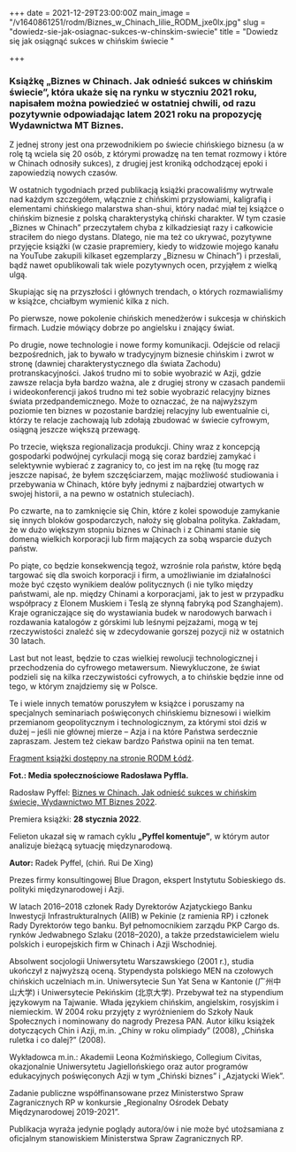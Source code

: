 +++
date = 2021-12-29T23:00:00Z
main_image = "/v1640861251/rodm/Biznes_w_Chinach_lilie_RODM_jxe0lx.jpg"
slug = "dowiedz-sie-jak-osiagnac-sukces-w-chinskim-swiecie"
title = "Dowiedz się jak osiągnąć sukces w chińskim świecie "

+++
### **Książkę „Biznes w Chinach. Jak odnieść sukces w chińskim świecie”, która ukaże się na rynku w styczniu 2021 roku, napisałem można powiedzieć w ostatniej chwili, od razu pozytywnie odpowiadając latem 2021 roku na propozycję Wydawnictwa MT Biznes.**

Z jednej strony jest ona przewodnikiem po świecie chińskiego biznesu (a w rolę tą wciela się 20 osób, z którymi prowadzę na ten temat rozmowy i które w Chinach odnosiły sukces), z drugiej jest kroniką odchodzącej epoki i zapowiedzią nowych czasów.

W ostatnich tygodniach przed publikacją książki pracowaliśmy wytrwale nad każdym szczegółem, włącznie z chińskimi przysłowiami, kaligrafią i elementami chińskiego malarstwa shan-shui, który nadać miał tej książce o chińskim biznesie z polską charakterystyką chiński charakter. W tym czasie „Biznes w Chinach” przeczytałem chyba z kilkadziesiąt razy i całkowicie straciłem do niego dystans. Dlatego, nie ma też co ukrywać, pozytywne przyjęcie książki (w czasie prapremiery, kiedy to widzowie mojego kanału na YouTube zakupili kilkaset egzemplarzy „Biznesu w Chinach”) i przesłali, bądź nawet opublikowali tak wiele pozytywnych ocen, przyjąłem z wielką ulgą.

Skupiając się na przyszłości i głównych trendach, o których rozmawialiśmy w książce, chciałbym wymienić kilka z nich.

Po pierwsze, nowe pokolenie chińskich menedżerów i sukcesja w chińskich firmach. Ludzie mówiący dobrze po angielsku i znający świat.

Po drugie, nowe technologie i nowe formy komunikacji. Odejście od relacji bezpośrednich, jak to bywało w tradycyjnym biznesie chińskim i zwrot w stronę (dawniej charakterystycznego dla świata Zachodu) protranskacyjności. Jakoś trudno mi to sobie wyobrazić w Azji, gdzie zawsze relacja była bardzo ważna, ale z drugiej strony w czasach pandemii i wideokonferencji jakoś trudno mi też sobie wyobrazić relacyjny biznes świata przedpandemicznego. Może to oznaczać, że na najwyższym poziomie ten biznes w pozostanie bardziej relacyjny lub ewentualnie ci, którzy te relacje zachowają lub zdołają zbudować w świecie cyfrowym, osiągną jeszcze większą przewagę.

Po trzecie, większa regionalizacja produkcji. Chiny wraz z koncepcją gospodarki podwójnej cyrkulacji mogą się coraz bardziej zamykać i selektywnie wybierać z zagranicy to, co jest im na rękę (tu mogę raz jeszcze napisać, że byłem szczęściarzem, mając możliwość studiowania i przebywania w Chinach, które były jednymi z najbardziej otwartych w swojej historii, a na pewno w ostatnich stuleciach).

Po czwarte, na to zamknięcie się Chin, które z kolei spowoduje zamykanie się innych bloków gospodarczych, nałoży się globalna polityka. Zakładam, że w dużo większym stopniu biznes w Chinach i z Chinami stanie się domeną wielkich korporacji lub firm mających za sobą wsparcie dużych państw.

Po piąte, co będzie konsekwencją tegoż, wzrośnie rola państw, które będą targować się dla swoich korporacji i firm, a umożliwianie im działalności może być często wynikiem dealów politycznych (i nie tylko między państwami, ale np. między Chinami a korporacjami, jak to jest w przypadku współpracy z Elonem Muskiem i Teslą ze słynną fabryką pod Szanghajem). Kraje ograniczające się do wystawiania budek w narodowych barwach i rozdawania katalogów z górskimi lub leśnymi pejzażami, mogą w tej rzeczywistości znaleźć się w zdecydowanie gorszej pozycji niż w ostatnich 30 latach.

Last but not least, będzie to czas wielkiej rewolucji technologicznej i przechodzenia do cyfrowego metawersum. Niewykluczone, że świat podzieli się na kilka rzeczywistości cyfrowych, a to chińskie będzie inne od tego, w którym znajdziemy się w Polsce.

Te i wiele innych tematów poruszyłem w książce i poruszamy na specjalnych seminariach poświęconych chińskiemu biznesowi i wielkim przemianom geopolitycznym i technologicznym, za którymi stoi dziś w dużej – jeśli nie głównej mierze – Azja i na które Państwa serdecznie zapraszam. Jestem też ciekaw bardzo Państwa opinii na ten temat.

[Fragment książki dostępny na stronie RODM Łódź](https://www.rodm-lodz.pl/aktualnosci/radoslaw-pyffel-biznes-w-chinach-jak-odniesc-sukces-w-chinskim-swiecie/ "https://www.rodm-lodz.pl/aktualnosci/radoslaw-pyffel-biznes-w-chinach-jak-odniesc-sukces-w-chinskim-swiecie/"). 

**Fot.: Media społecznościowe Radosława Pyffla.** 

Radosław Pyffel: [Biznes w Chinach. Jak odnieść sukces w chińskim świecie, Wydawnictwo MT Biznes 2022](https://bizneswchinach.pl/ "https://bizneswchinach.pl/").

Premiera książki: **28 stycznia 2022**.

Felieton ukazał się w ramach cyklu **„Pyffel komentuje”**, w którym autor analizuje bieżącą sytuację międzynarodową.

**Autor:** Radek Pyffel, (chiń. Rui De Xing)

Prezes firmy konsultingowej Blue Dragon, ekspert Instytutu Sobieskiego ds. polityki międzynarodowej i Azji.

W latach 2016–2018 członek Rady Dyrektorów Azjatyckiego Banku Inwestycji Infrastrukturalnych (AIIB) w Pekinie (z ramienia RP) i członek Rady Dyrektorów tego banku. Był pełnomocnikiem zarządu PKP Cargo ds. rynków Jedwabnego Szlaku (2018–2020), a także przedstawicielem wielu polskich i europejskich firm w Chinach i Azji Wschodniej.

Absolwent socjologii Uniwersytetu Warszawskiego (2001 r.), studia ukończył z najwyższą oceną. Stypendysta polskiego MEN na czołowych chińskich uczelniach m.in. Uniwersytecie Sun Yat Sena w Kantonie (广州中山大学) i Uniwersytecie Pekińskim (北京大学). Przebywał też na stypendium językowym na Tajwanie. Włada językiem chińskim, angielskim, rosyjskim i niemieckim. W 2004 roku przyjęty z wyróżnieniem do Szkoły Nauk Społecznych i nominowany do nagrody Prezesa PAN. Autor kilku książek dotyczących Chin i Azji, m.in. „Chiny w roku olimpiady” (2008), „Chińska ruletka i co dalej?” (2008).

Wykładowca m.in.: Akademii Leona Koźmińskiego, Collegium Civitas, okazjonalnie Uniwersytetu Jagiellońskiego oraz autor programów edukacyjnych poświęconych Azji w tym „Chiński biznes” i „Azjatycki Wiek”.

Zadanie publiczne współfinansowane przez Ministerstwo Spraw Zagranicznych RP w konkursie „Regionalny Ośrodek Debaty Międzynarodowej 2019-2021”.

Publikacja wyraża jedynie poglądy autora/ów i nie może być utożsamiana z oficjalnym stanowiskiem Ministerstwa Spraw Zagranicznych RP.